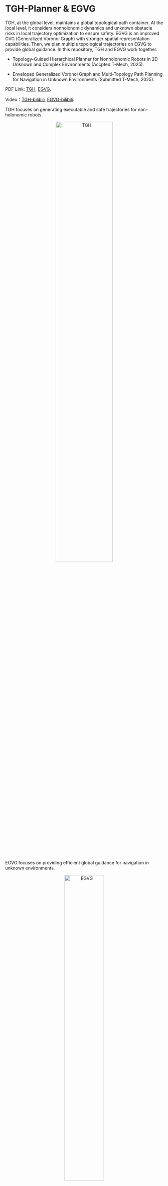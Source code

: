 # TGH-Planner & EGVG
TGH, at the global level, maintains a global topological path container. At the local level, it considers nonholonomic dynamics and unknown obstacle risks in local trajectory optimization to ensure safety. EGVG is an improved GVG (Generalized Voronoi Graph) with stronger spatial representation capabilities. Then, we plan multiple topological trajectories on EGVG to provide global guidance. In this repository, TGH and EGVG work together.


- Topology-Guided Hierarchical Planner for Nonholonomic Robots in 2D Unknown and Complex Environments (Accpted T-Mech, 2025).

- Enveloped Generalized Voronoi Graph and Multi-Topology Path Planning for Navigation in Unknown Environments (Submitted T-Mech, 2025).


PDF Link: [TGH](https://www.techrxiv.org/users/897374/articles/1274757-tgh-planner-topology-guided-hierarchical-planner-for-nonholonomic-robots-in-unknown-and-complex-environments?commit=1f84764f4edc345d91a809fd2cc0ea9d6597c29c), 
[EGVG]().


Video：[TGH-bilibili](https://www.bilibili.com/video/BV1xeWvznE8J?spm_id_from=333.788.player.switch&vd_source=b0464106123611f8d997cd304ba81efe),
[EGVG-bilibili](https://www.bilibili.com/video/BV1zCWYzvE4W/?spm_id_from=333.1387.homepage.video_card.click&vd_source=b0464106123611f8d997cd304ba81efe).

TGH focuses on generating executable and safe trajectories for non-holonomic robots.
<p align="center">
    <img src="files/TGH-Planner.gif" alt="TGH" width="60%">
</p>
EGVG focuses on providing efficient global guidance for navigation in unknown environments.
<p align="center">
    <img src="files/EGVG-Simulation2.gif" alt="EGVG" width="50%">
</p>

Please kindly star :star: this project if it helps you. We take great efforts to develope and maintain it :grin::grin:.

Our work is based on the the excellent work of [FAST-Planner](https://github.com/HKUST-Aerial-Robotics/Fast-Planner).

## 1. Build and Start
**Dependencies:** Ubuntn20.04, ROS1, OpenCV. Install required tools:
```bash
sudo apt-get install ros-noetic-navigation \
ros-noetic-gazebo-* \
ros-noetic-gazebo-ros-control* \
ros-noetic-controller-* \
ros-noetic-tf2-* \
ros-noetic-octomap-* \
ros-noetic-velodyne-* \
ros-noetic-pointgrey-camera-description \
ros-noetic-twist-mux \
ros-noetic-teleop-twist-joy \
ros-noetic-lms1xx \
ros-noetic-interactive-marker-twist-server \
libgoogle-glog-dev \
libignition-common3-graphics-dev \
libignition-common3-profiler-dev \
python3-tk \
xterm
```
Download [gazebo_models](https://github.com/osrf/gazebo_models) in advance, and put them in directory `~/.gazebo/models`.

**Step1**:
```
  cd ${YOUR_WORKSPACE_PATH}/src
  git clone https://github.com/qimao7213/TGH-Planner.git
```
**Step2**:
Unzip the **3rd.zip** to a different path of your choice, and run the following codes for each folder:
```
  mkdir build && cd build && cmake ..
  make
  sudo make install
```
**Step3**:
Change the *nlopt path* in "*fast_planner/bspline_opt/CMakeLists.txt Line 19*" to your path. 
Change the *FilePath* in "*fast_planner/plan_manage/kino_replan.launch Line 5*" to your path if you want to save trajectory and odometry information.

**Step4**:
```
  catkin_make
```
If you meet: 
```
Could not find a package configuration file provided by "bspline" with any of the following names...
```
run
```
catkin_make -DCATKIN_WHITELIST_PACKAGES=bspline
```
and then 
```
catkin_make -DCATKIN_WHITELIST_PACKAGES=
```
**Step5**:
Open one terminals and run:
For TGH:
```
  roslaunch plan_manage kino_replan.launch B_Spline_LocalPlanner:=true sim_pose:=true
```
For EGVG
```
  roslaunch plan_manage kino_replan.launch B_Spline_LocalPlanner:=false sim_pose:=false
```
Then you can select a goal in Rviz and the robot will move.


### **Algorithm Configuration**
At the beginning of `kino_replan.launch`, there are three parameters: `Diff_Model`, `B_Spline_LocalPlanner`, and `sim_pose`. Their meanings are as follows:

- `Diff_Model=true`: The control command is ROS's `/cmd_vel` (linear and angular velocity). Otherwise, the control command is for the bicycle model (acceleration and front wheel steering angle).
- `B_Spline_LocalPlanner=true`: The local optimization uses *B-spline curves*. Otherwise, the local control uses the *CMU local planner*.
- `sim_pose=true`: The robot's pose is generated by the Runge-Kutta integration. Otherwise, the robot's pose is generated by sending `/cmd_vel` to the Jackal robot, and the pose is derived from Gazebo ground truth.


### **Generate /cmd_vel Commands**
If `B_Spline_LocalPlanner=false`, the CMU local planner generates `/cmd_vel`. Otherwise, the local planner uses NMPC implemented in *car_mpc_nodelet.cpp*. Originally, it is based on the bicycle model, using NMPC to track the B-spline trajectory and generate control commands (acceleration and front wheel steering angle).

Currently, there are two ways to generate `/cmd_vel` commands:
1. Convert the control commands generated by NMPC into `/cmd_vel` (this is already implemented and published).
2. Modify `if(0)` to `if(1)` at **[car_mpc_nodelet.cpp](https://github.com/qimao7213/TGH-Planner/blob/main/car_simulator/car_mpc/src/car_mpc_nodelet.cpp#152)** in the code, which will directly generate `/cmd_vel` commands from the B-spline trajectory.

However, the **cmd\_vel** generated by both methods is unstable. Therefore, implementing an **NMPC for the differential drive model** is on the to-do list.

**Note:**  
If you are using **fastlio2** as the pose estimation algorithm, make sure that the odometry information it publishes contains both velocity and angular velocity data.


## 2. Some Utils
### Predifined Waypoints
Difine a set of waypoints in  "*fast_planner/plan_manage/config/waypts_2d.yaml*", and set "*[waypoint_type](https://github.com/qimao7213/TGH-Planner/blob/main/TGH_Planner/plan_manage/launch/kino_replan.launch#L109)*" form "manual-lonely-waypoint" to "waypts-target-2D". Then when you set any goal in Rviz, the robot will traverse the predefined waypoints.

### **Services**
Open ros service gui and you can see some services:
```
cd ${YOUR_WORKSPACE_PATH}/src
source devel/setup.bash
rosrun rqt_service_caller rqt_service_caller
```
- /car_simulator/set_init_pose

Set {x, y, yaw} pose to your robot. If the yaw > 360, the robot will be reset to the initial pose.
- /planning/reset_env

Reset the global map.
- /planning/traj_record

If you call a **True**, then the trajectory information will be recorded after the next planning is completed. The saved trajectory files are at "*test/traj_record*", **traj_cmd.txt** for the planned trajectory and **traj_real.txt** for the actual trajectory.

You can call a **False** to stop recording. If you set **Predifined Waypoints**, the recording will stop after traversing all waypoints.

### **Record B-Spline Trajectory**
Set "*[save_traj_info](https://github.com/qimao7213/TGH-Planner/blob/main/TGH_Planner/plan_manage/launch/kino_algorithm.xml#L118)*" to **true**, the latest optimized B-Spline Trajectories will be recored to "*Utils/bspline_analysis*". Use the "*.py*" functions to analyse the B-Spline Trajectories.

### **Draw Robot Trajectory on Map**
Use [collision_map_creator_plugin](https://github.com/tik0/collision_map_creator_plugin) to transform a Gazebo world to a "*.png*" 2D map.
Example code: 
```
./request_publisher "(-50,-10)(10,10)" 1 0.02 $(pwd)/map.png
```

## 3. Deployment on A Real Robot
We need **depth image**, **camera pose** and ?????. I will update this section later...

## 4. 
I will continue to improve this repository and enhance the code in the future.

